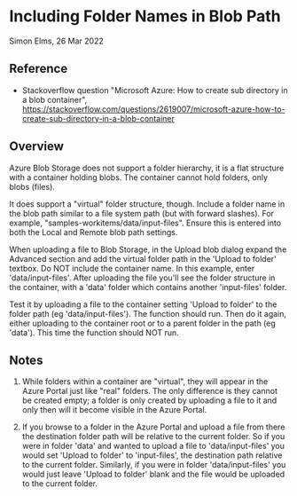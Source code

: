 Including Folder Names in Blob Path
===================================
Simon Elms, 26 Mar 2022

Reference
----------
* Stackoverflow question "Microsoft Azure: How to create sub directory in a blob container", https://stackoverflow.com/questions/2619007/microsoft-azure-how-to-create-sub-directory-in-a-blob-container

Overview
---------
Azure Blob Storage does not support a folder hierarchy, it is a flat structure with a container holding blobs.  The container cannot hold folders, only blobs (files).

It does support a "virtual" folder structure, though.  Include a folder name in the blob path similar to a file system path (but with forward slashes).  For example, "samples-workitems/data/input-files".  Ensure this is entered into both the Local and Remote blob path settings.

When uploading a file to Blob Storage, in the Upload blob dialog expand the Advanced section and add the virtual folder path in the 'Upload to folder' textbox.  Do NOT include the container name.  In this example, enter 'data/input-files'.  After uploading the file you'll see the folder structure in the container, with a 'data' folder which contains another 'input-files' folder.

Test it by uploading a file to the container setting 'Upload to folder' to the folder path (eg 'data/input-files').  The function should run.  Then do it again, either uploading to the container root or to a parent folder in the path (eg 'data').  This time the function should NOT run.

Notes
-----
1. While folders within a container are "virtual", they will appear in the Azure Portal just like "real" folders.  The only difference is they cannot be created empty; a folder is only created by uploading a file to it and only then will it become visible in the Azure Portal.  

2. If you browse to a folder in the Azure Portal and upload a file from there the destination folder path will be relative to the current folder.  So if you were in folder 'data' and wanted to upload a file to 'data/input-files' you would set 'Upload to folder' to 'input-files', the destination path relative to the current folder.  Similarly, if you were in folder 'data/input-files' you would just leave 'Upload to folder' blank and the file would be uploaded to the current folder.